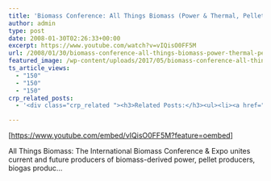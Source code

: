 ```yaml
---
title: 'Biomass Conference: All Things Biomass (Power & Thermal, Pellets, Biogas, Biofuels)'
author: admin
type: post
date: 2008-01-30T02:26:33+00:00
excerpt: https://www.youtube.com/watch?v=vIQisO0FF5M
url: /2008/01/30/biomass-conference-all-things-biomass-power-thermal-pellets-biogas-biofuels/
featured_image: /wp-content/uploads/2017/05/biomass-conference-all-things-bi.jpg
ts_article_views:
  - "150"
  - "150"
  - "150"
crp_related_posts:
  - '<div class="crp_related "><h3>Related Posts:</h3><ul><li><a href="https://scdhub.org/2017/12/25/wastewater-treatment-and-biosolids-management/"    ><img src="https://scdhub.org/wp-content/uploads/2017/12/wastewater-treatment-and-biosoli-150x150.jpg" alt="Wastewater treatment and Biosolids management" title="Wastewater treatment and Biosolids management" width="150" height="150" class="crp_thumb crp_featured" /><span class="crp_title">Wastewater treatment and Biosolids management</span></a></li><li><a href="https://scdhub.org/2017/10/14/shallow-well-dig-with-hand-auger/"    ><img src="https://scdhub.org/wp-content/uploads/2017/10/shallow-well-dig-with-hand-auger-150x150.jpg" alt="Shallow Well Dig with Hand Auger" title="Shallow Well Dig with Hand Auger" width="150" height="150" class="crp_thumb crp_featured" /><span class="crp_title">Shallow Well Dig with Hand Auger</span></a></li><li><a href="https://scdhub.org/2018/01/16/waste-stream-automation-s-korea/"    ><img src="https://scdhub.org/wp-content/uploads/2018/01/waste-stream-automation-s-korea-1-150x150.jpg" alt="Waste stream automation S.Korea" title="Waste stream automation S.Korea" width="150" height="150" class="crp_thumb crp_featured" /><span class="crp_title">Waste stream automation S.Korea</span></a></li><li><a href="https://scdhub.org/2017/07/15/community-gardens-with-jim-embry-kentucky-life-ket/"    ><img src="https://scdhub.org/wp-content/uploads/2017/07/community-gardens-with-jim-embry-kentucky-life-ket-150x150.jpg" alt="Community Gardens with Jim Embry" title="Community Gardens with Jim Embry" width="150" height="150" class="crp_thumb crp_featured" /><span class="crp_title">Community Gardens with Jim Embry</span></a></li><li><a href="https://scdhub.org/2017/06/28/solutions-journalism-sarika-bansal-at-tedxcolumbiasipa/"    ><img src="https://scdhub.org/wp-content/uploads/2017/06/Screen-Shot-2017-06-28-at-8.38.10-AM-150x150.png" alt="Solutions Journalism: Sarika Bansal" title="Solutions Journalism: Sarika Bansal" width="150" height="150" class="crp_thumb crp_featured" /><span class="crp_title">Solutions Journalism: Sarika Bansal</span></a></li><li><a href="https://scdhub.org/2017/06/02/fumble-bumble-a-do-able-native-bee-survival-plan-for-cities/"    ><img src="https://scdhub.org/wp-content/uploads/2017/06/Screen-Shot-2017-07-19-at-5.42.53-PM-150x150.png" alt="Our Bees, Our Food, Our World" title="Our Bees, Our Food, Our World" width="150" height="150" class="crp_thumb crp_featured" /><span class="crp_title">Our Bees, Our Food, Our World</span></a></li></ul><div class="crp_clear"></div></div>'

---
```

[https://www.youtube.com/embed/vIQisO0FF5M?feature=oembed]

All Things Biomass: The International Biomass Conference & Expo unites current and future producers of biomass-derived power, pellet producers, biogas produc&#8230;